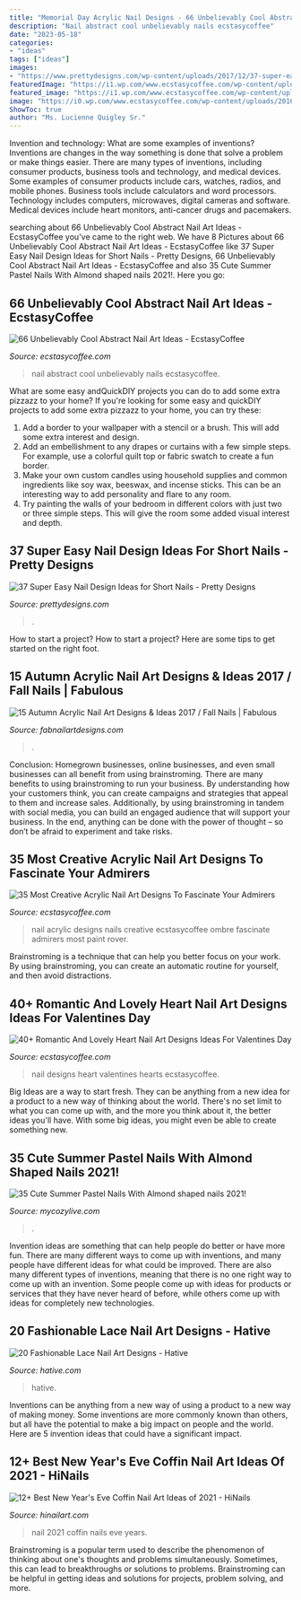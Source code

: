 ```yaml
---
title: "Memorial Day Acrylic Nail Designs - 66 Unbelievably Cool Abstract Nail Art Ideas"
description: "Nail abstract cool unbelievably nails ecstasycoffee"
date: "2023-05-18"
categories:
- "ideas"
tags: ["ideas"]
images:
- "https://www.prettydesigns.com/wp-content/uploads/2017/12/37-super-easy-nail-design-ideas-for-short-nails-2.jpg"
featuredImage: "https://i1.wp.com/www.ecstasycoffee.com/wp-content/uploads/2016/12/Small-Hearts-Black-White-Nail-Design.jpg?resize=600%2C600"
featured_image: "https://i1.wp.com/www.ecstasycoffee.com/wp-content/uploads/2016/12/Small-Hearts-Black-White-Nail-Design.jpg?resize=600%2C600"
image: "https://i0.wp.com/www.ecstasycoffee.com/wp-content/uploads/2016/11/Abstract-Nail-Art-Ideas12.jpg?resize=600%2C883"
ShowToc: true
author: "Ms. Lucienne Quigley Sr."
---
```



Invention and technology: What are some examples of inventions?
Inventions are changes in the way something is done that solve a problem or make things easier. There are many types of inventions, including consumer products, business tools and technology, and medical devices. Some examples of consumer products include cars, watches, radios, and mobile phones. Business tools include calculators and word processors. Technology includes computers, microwaves, digital cameras and software. Medical devices include heart monitors, anti-cancer drugs and pacemakers.

	

		
searching about 66 Unbelievably Cool Abstract Nail Art Ideas - EcstasyCoffee you've came to the right web. We have 8 Pictures about 66 Unbelievably Cool Abstract Nail Art Ideas - EcstasyCoffee like 37 Super Easy Nail Design Ideas for Short Nails - Pretty Designs, 66 Unbelievably Cool Abstract Nail Art Ideas - EcstasyCoffee and also 35 Cute Summer Pastel Nails With Almond shaped nails 2021!. Here you go:
		
    
## 66 Unbelievably Cool Abstract Nail Art Ideas - EcstasyCoffee

<img loading=lazy src="https://i0.wp.com/www.ecstasycoffee.com/wp-content/uploads/2016/11/Abstract-Nail-Art-Ideas12.jpg?resize=600%2C883" onerror="this.onerror=null;this.src='https://tse3.mm.bing.net/th?id=OIP.zZclGxk07dfEbKq-6t_y8wHaK5&amp;pid=15.1';" alt="66 Unbelievably Cool Abstract Nail Art Ideas - EcstasyCoffee">

_Source: ecstasycoffee.com_

>nail abstract cool unbelievably nails ecstasycoffee. 

	

What are some easy andQuickDIY projects you can do to add some extra pizzazz to your home?
If you're looking for some easy and quickDIY projects to add some extra pizzazz to your home, you can try these:
1. Add a border to your wallpaper with a stencil or a brush. This will add some extra interest and design.
2. Add an embellishment to any drapes or curtains with a few simple steps. For example, use a colorful quilt top or fabric swatch to create a fun border.
3. Make your own custom candles using household supplies and common ingredients like soy wax, beeswax, and incense sticks. This can be an interesting way to add personality and flare to any room.
4. Try painting the walls of your bedroom in different colors with just two or three simple steps. This will give the room some added visual interest and depth.

    
## 37 Super Easy Nail Design Ideas For Short Nails - Pretty Designs

<img loading=lazy src="https://www.prettydesigns.com/wp-content/uploads/2017/12/37-super-easy-nail-design-ideas-for-short-nails-2.jpg" onerror="this.onerror=null;this.src='https://tse4.mm.bing.net/th?id=OIP.MvfNWYR1cxGe4WWWhAePEAHaHa&amp;pid=15.1';" alt="37 Super Easy Nail Design Ideas for Short Nails - Pretty Designs">

_Source: prettydesigns.com_

>. 

	

How to start a project?
How to start a project? Here are some tips to get started on the right foot.

    
## 15 Autumn Acrylic Nail Art Designs &amp; Ideas 2017 / Fall Nails | Fabulous

<img loading=lazy src="https://fabnailartdesigns.com/wp-content/uploads/2017/06/15-Autumn-Acrylic-Nail-Art-Designs-Ideas-2017-Fall-Nails-13.jpg" onerror="this.onerror=null;this.src='https://tse4.mm.bing.net/th?id=OIP.koZ4BUdyn3oo8lEXX9prYwHaHO&amp;pid=15.1';" alt="15 Autumn Acrylic Nail Art Designs &amp; Ideas 2017 / Fall Nails | Fabulous">

_Source: fabnailartdesigns.com_

>. 

	

Conclusion: Homegrown businesses, online businesses, and even small businesses can all benefit from using brainstroming.
There are many benefits to using brainstroming to run your business. By understanding how your customers think, you can create campaigns and strategies that appeal to them and increase sales. Additionally, by using brainstroming in tandem with social media, you can build an engaged audience that will support your business. In the end, anything can be done with the power of thought – so don’t be afraid to experiment and take risks.

    
## 35 Most Creative Acrylic Nail Art Designs To Fascinate Your Admirers

<img loading=lazy src="https://i2.wp.com/www.ecstasycoffee.com/wp-content/uploads/2016/09/Acrylic-Nail-Design-@EcstasyCoffee-28.jpg" onerror="this.onerror=null;this.src='https://tse4.mm.bing.net/th?id=OIP.z_Cbwd1uDTrEYI2vuWnagQHaK1&amp;pid=15.1';" alt="35 Most Creative Acrylic Nail Art Designs To Fascinate Your Admirers">

_Source: ecstasycoffee.com_

>nail acrylic designs nails creative ecstasycoffee ombre fascinate admirers most paint rover. 

	

Brainstroming is a technique that can help you better focus on your work. By using brainstroming, you can create an automatic routine for yourself, and then avoid distractions.

    
## 40+ Romantic And Lovely Heart Nail Art Designs Ideas For Valentines Day

<img loading=lazy src="https://i1.wp.com/www.ecstasycoffee.com/wp-content/uploads/2016/12/Small-Hearts-Black-White-Nail-Design.jpg?resize=600%2C600" onerror="this.onerror=null;this.src='https://tse4.mm.bing.net/th?id=OIP.jJoGTX44ZIaxalaljTkOywHaHa&amp;pid=15.1';" alt="40+ Romantic And Lovely Heart Nail Art Designs Ideas For Valentines Day">

_Source: ecstasycoffee.com_

>nail designs heart valentines hearts ecstasycoffee. 

	

Big Ideas are a way to start fresh. They can be anything from a new idea for a product to a new way of thinking about the world. There's no set limit to what you can come up with, and the more you think about it, the better ideas you'll have. With some big ideas, you might even be able to create something new.

    
## 35 Cute Summer Pastel Nails With Almond Shaped Nails 2021!

<img loading=lazy src="https://mycozylive.com/wp-content/uploads/2021/04/67.jpg" onerror="this.onerror=null;this.src='https://tse2.mm.bing.net/th?id=OIP.7GN8GebOiSSXBfrOYs1xogHaLH&amp;pid=15.1';" alt="35 Cute Summer Pastel Nails With Almond shaped nails 2021!">

_Source: mycozylive.com_

>. 

	

Invention ideas are something that can help people do better or have more fun. There are many different ways to come up with inventions, and many people have different ideas for what could be improved. There are also many different types of inventions, meaning that there is no one right way to come up with an invention. Some people come up with ideas for products or services that they have never heard of before, while others come up with ideas for completely new technologies.

    
## 20 Fashionable Lace Nail Art Designs - Hative

<img loading=lazy src="http://hative.com/wp-content/uploads/2014/11/lace-nail-art-designs/16-fashionable-lace-nail-art-designs.jpg" onerror="this.onerror=null;this.src='https://tse4.mm.bing.net/th?id=OIP.H0Mvb0wJt-2Mi9Vbn1obGwHaJd&amp;pid=15.1';" alt="20 Fashionable Lace Nail Art Designs - Hative">

_Source: hative.com_

>hative. 

	

Inventions can be anything from a new way of using a product to a new way of making money. Some inventions are more commonly known than others, but all have the potential to make a big impact on people and the world. Here are 5 invention ideas that could have a significant impact.

    
## 12+ Best New Year&#039;s Eve Coffin Nail Art Ideas Of 2021 - HiNails

<img loading=lazy src="https://hinailart.com/wp-content/uploads/2020/12/6b71a55b15bcc4e716ccf91bbc069011.jpg" onerror="this.onerror=null;this.src='https://tse1.mm.bing.net/th?id=OIP.43qHXeoboCbM4a5Y0rloGQHaJC&amp;pid=15.1';" alt="12+ Best New Year&#039;s Eve Coffin Nail Art Ideas of 2021 - HiNails">

_Source: hinailart.com_

>nail 2021 coffin nails eve years. 

	

Brainstroming is a popular term used to describe the phenomenon of thinking about one's thoughts and problems simultaneously. Sometimes, this can lead to breakthroughs or solutions to problems. Brainstroming can be helpful in getting ideas and solutions for projects, problem solving, and more.

